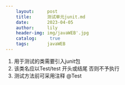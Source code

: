 ```yaml
---
    layout:     post
    title:      测试单元junit.md
    date:       2023-04-05
    author:     lily
    header-img: img/javaWEB'.jpg
    catalog: 	 true
    tags:       javaWEB
---
```


1. 用于测试的类需要引入junit包
2. 该类名应以Test/test 开头或结尾 否则不予执行
3. 测试方法前可采用注释 @Test
